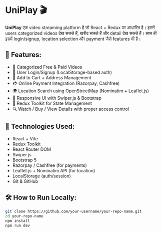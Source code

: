 # UniPlay 🎬

**UniPlay** एक video streaming platform है जो React + Redux पर आधारित है। इसमें users categorized videos देख सकते हैं, खरीद सकते हैं और detail देख सकते हैं। साथ ही इसमें login/signup, location selection और payment जैसे features भी हैं।

## 🚀 Features:

- 🎥 Categorized Free & Paid Videos
- 🔐 User Login/Signup (LocalStorage-based auth)
- 🛒 Add to Cart + Address Management
- 💳 Online Payment Integration (Razorpay, Cashfree)
- 🌍 Location Search using OpenStreetMap (Nominatim + Leaflet.js)
- 📱 Responsive UI with Swiper.js & Bootstrap
- 🔄 Redux Toolkit for State Management
- 🔍 Watch / Buy / View Details with proper access control

## 🧠 Technologies Used:

- React + Vite
- Redux Toolkit
- React Router DOM
- Swiper.js
- Bootstrap 5
- Razorpay / Cashfree (for payments)
- Leaflet.js + Nominatim API (for location)
- LocalStorage (auth/session)
- Git & GitHub

## 🛠️ How to Run Locally:

```bash
git clone https://github.com/your-username/your-repo-name.git
cd your-repo-name
npm install
npm run dev
